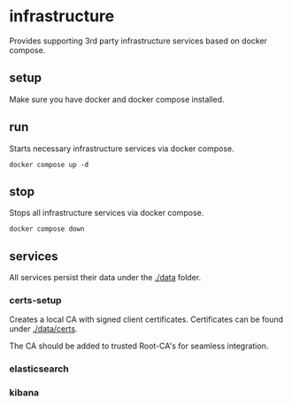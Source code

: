 # infrastructure
Provides supporting 3rd party infrastructure services based on docker compose.

## setup
Make sure you have docker and docker compose installed.

## run
Starts necessary infrastructure services via docker compose.

```shell
docker compose up -d
```

## stop
Stops all infrastructure services via docker compose.

```shell
docker compose down
```

## services
All services persist their data under the [./data](./data) folder.

### certs-setup
Creates a local CA with signed client certificates. Certificates can be found under [./data/certs](./data/certs/).

The CA should be added to trusted Root-CA's for seamless integration.

### elasticsearch

### kibana
